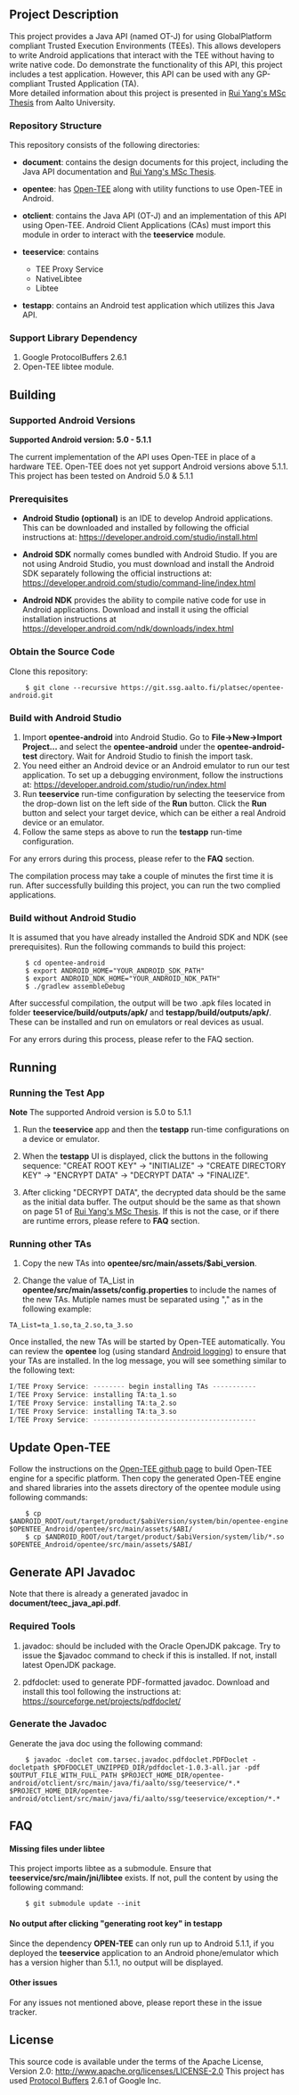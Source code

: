 ## Project Description
This project provides a Java API (named OT-J) for using GlobalPlatform compliant Trusted Execution Environments (TEEs). This allows developers to write Android applications that interact with the TEE without having to write native code. Do demonstrate the functionality of this API, this project includes a test application. However, this API can be used with any GP-compliant Trusted Application (TA).<br/>
More detailed information about this project is presented in [Rui Yang's MSc Thesis](document/thesis-main.pdf) from Aalto University.

### Repository Structure

This repository consists of the following directories:

- **document**: contains the design documents for this project, including the Java API documentation and [Rui Yang's MSc Thesis](document/thesis-main.pdf).

- **opentee**: has [Open-TEE](https://open-tee.github.io) along with utility functions to use Open-TEE in Android.

- **otclient**: contains the Java API (OT-J) and an implementation of this API using Open-TEE. Android Client Applications (CAs) must import this module in order to interact with the **teeservice** module.

- **teeservice**: contains
	* TEE Proxy Service
	* NativeLibtee
	* Libtee

- **testapp**: contains an Android test application which utilizes this Java API.

### Support Library Dependency
1. Google ProtocolBuffers 2.6.1
2. Open-TEE libtee module.

## Building

### Supported Android Versions

**Supported Android version: 5.0 - 5.1.1**

The current implementation of the API uses Open-TEE in place of a hardware TEE. Open-TEE does not yet support Android versions above 5.1.1. This project has been tested on Android 5.0 & 5.1.1


### Prerequisites

* **Android Studio (optional)** is an IDE to develop Android applications. This can be downloaded and installed by following the official instructions at: <https://developer.android.com/studio/install.html>

* **Android SDK** normally comes bundled with Android Studio. If you are not using Android Studio, you must download and install the Android SDK separately following the official instructions at: <https://developer.android.com/studio/command-line/index.html>

* **Android NDK** provides the ability to compile native code for use in Android applications. Download and install it using the official installation instructions at <https://developer.android.com/ndk/downloads/index.html>


### Obtain the Source Code
Clone this repository:
```shell
	$ git clone --recursive https://git.ssg.aalto.fi/platsec/opentee-android.git
```


### Build with Android Studio
1. Import **opentee-android** into Android Studio. Go to **File->New->Import Project...** and select the **opentee-android** under the **opentee-android-test** directory. Wait for Android Studio to finish the import task.
2. You need either an Android device or an Android emulator to run our test application. To set up a debugging environment, follow the instructions at: https://developer.android.com/studio/run/index.html
3. Run **teeservice** run-time configuration by selecting the teeservice from the drop-down list on the left side of the **Run** button. Click the **Run** button and select your target device, which can be either a real Android device or an emulator.
4. Follow the same steps as above to run the **testapp** run-time configuration.

For any errors during this process, please refer to the **FAQ** section.

The compilation process may take a couple of minutes the first time it is run. After successfully building this project, you can run the two complied applications.


### Build without Android Studio

It is assumed that you have already installed the Android SDK and NDK (see prerequisites). Run the following commands to build this project:
```shell
	$ cd opentee-android
	$ export ANDROID_HOME="YOUR_ANDROID_SDK_PATH"
	$ export ANDROID_NDK_HOME="YOUR_ANDROID_NDK_PATH"
	$ ./gradlew assembleDebug
```

After successful compilation, the output will be two .apk files located in folder **teeservice/build/outputs/apk/** and **testapp/build/outputs/apk/**. These can be installed and run on emulators or real devices as usual.

For any errors during this process, please refer to the FAQ section.



## Running

### Running the Test App

**Note** The supported Android version is 5.0 to 5.1.1

1. Run the **teeservice** app and then the **testapp** run-time configurations on a device or emulator. 

2. When the **testapp** UI is displayed, click the buttons in the following sequence: "CREAT ROOT KEY" -> "INITIALIZE" -> "CREATE DIRECTORY KEY" -> "ENCRYPT DATA" -> "DECRYPT DATA" -> "FINALIZE".

3. After clicking "DECRYPT DATA", the decrypted data should be the same as the initial data buffer. The output should be the same as that shown on page 51 of [Rui Yang's MSc Thesis](document/thesis-main.pdf). If this is not the case, or if there are runtime errors, please refere to **FAQ** section.


### Running other TAs

1. Copy the new TAs into **opentee/src/main/assets/$abi_version**.

2. Change the value of TA_List in **opentee/src/main/assets/config.properties** to include the names of the new TAs. Mutiple names must be separated using "," as in the following example:

```shell
TA_List=ta_1.so,ta_2.so,ta_3.so
```

Once installed, the new TAs will be started by Open-TEE automatically. You can review the **opentee** log (using standard [Android logging](https://developer.android.com/studio/debug/index.html#systemLog)) to ensure that your TAs are installed. In the log message, you will see something similar to the following text:
```c
I/TEE Proxy Service: -------- begin installing TAs -----------
I/TEE Proxy Service: installing TA:ta_1.so
I/TEE Proxy Service: installing TA:ta_2.so
I/TEE Proxy Service: installing TA:ta_3.so
I/TEE Proxy Service: -----------------------------------------
```

## Update Open-TEE

Follow the instructions on the [Open-TEE github page](https://open-tee.github.io/android/) to build Open-TEE engine for a specific platform. Then copy the generated Open-TEE engine and shared libraries into the assets directory of the opentee module using following commands:
```shell
	$ cp $ANDROID_ROOT/out/target/product/$abiVersion/system/bin/opentee-engine $OPENTEE_Android/opentee/src/main/assets/$ABI/
	$ cp $ANDROID_ROOT/out/target/product/$abiVersion/system/lib/*.so $OPENTEE_Android/opentee/src/main/assets/$ABI/
```
 
## Generate API Javadoc

Note that there is already a generated javadoc in **document/teec_java_api.pdf**.

### Required Tools
1. javadoc: should be included with the Oracle OpenJDK pakcage. Try to issue the $javadoc command to check if this is installed. If not, install latest OpenJDK package.

2. pdfdoclet: used to generate PDF-formatted javadoc. Download and install this tool following the instructions at: <https://sourceforge.net/projects/pdfdoclet/>


### Generate the Javadoc
Generate the java doc using the following command:
```shell
	$ javadoc -doclet com.tarsec.javadoc.pdfdoclet.PDFDoclet -docletpath $PDFDOCLET_UNZIPPED_DIR/pdfdoclet-1.0.3-all.jar -pdf $OUTPUT_FILE_WITH_FULL_PATH $PROJECT_HOME_DIR/opentee-android/otclient/src/main/java/fi/aalto/ssg/teeservice/*.* $PROJECT_HOME_DIR/opentee-android/otclient/src/main/java/fi/aalto/ssg/teeservice/exception/*.*
```


## FAQ

#### Missing files under libtee
This project imports libtee as a submodule. Ensure that **teeservice/src/main/jni/libtee** exists. If not, pull the content by using the following command:
```shell
	$ git submodule update --init
```

#### No output after clicking "generating root key" in testapp
Since the dependency **OPEN-TEE** can only run up to Android 5.1.1, if you deployed the **teeservice** application to an Android phone/emulator which has a version higher than 5.1.1, no output will be displayed.

#### Other issues
For any issues not mentioned above, please report these in the issue tracker.


## License
This source code is available under the terms of the Apache License, Version 2.0: <http://www.apache.org/licenses/LICENSE-2.0>
This project has used [Protocol Buffers](https://developers.google.com/protocol-buffers/) 2.6.1 of Google Inc.

